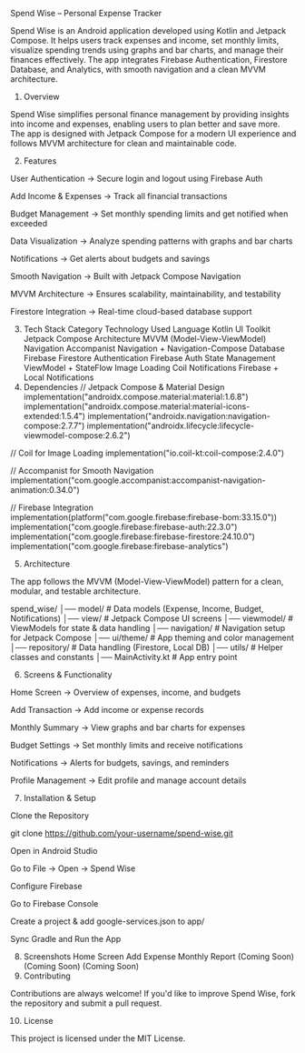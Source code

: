 Spend Wise – Personal Expense Tracker

Spend Wise is an Android application developed using Kotlin and Jetpack Compose. It helps users track expenses and income, set monthly limits, visualize spending trends using graphs and bar charts, and manage their finances effectively. The app integrates Firebase Authentication, Firestore Database, and Analytics, with smooth navigation and a clean MVVM architecture.

1. Overview

Spend Wise simplifies personal finance management by providing insights into income and expenses, enabling users to plan better and save more. The app is designed with Jetpack Compose for a modern UI experience and follows MVVM architecture for clean and maintainable code.

2. Features

User Authentication → Secure login and logout using Firebase Auth

Add Income & Expenses → Track all financial transactions

Budget Management → Set monthly spending limits and get notified when exceeded

Data Visualization → Analyze spending patterns with graphs and bar charts

Notifications → Get alerts about budgets and savings

Smooth Navigation → Built with Jetpack Compose Navigation

MVVM Architecture → Ensures scalability, maintainability, and testability

Firestore Integration → Real-time cloud-based database support

3. Tech Stack
Category	Technology Used
Language	Kotlin
UI Toolkit	Jetpack Compose
Architecture	MVVM (Model-View-ViewModel)
Navigation	Accompanist Navigation + Navigation-Compose
Database	Firebase Firestore
Authentication	Firebase Auth
State Management	ViewModel + StateFlow
Image Loading	Coil
Notifications	Firebase + Local Notifications
4. Dependencies
// Jetpack Compose & Material Design
implementation("androidx.compose.material:material:1.6.8")
implementation("androidx.compose.material:material-icons-extended:1.5.4")
implementation("androidx.navigation:navigation-compose:2.7.7")
implementation("androidx.lifecycle:lifecycle-viewmodel-compose:2.6.2")

// Coil for Image Loading
implementation("io.coil-kt:coil-compose:2.4.0")

// Accompanist for Smooth Navigation
implementation("com.google.accompanist:accompanist-navigation-animation:0.34.0")

// Firebase Integration
implementation(platform("com.google.firebase:firebase-bom:33.15.0"))
implementation("com.google.firebase:firebase-auth:22.3.0")
implementation("com.google.firebase:firebase-firestore:24.10.0")
implementation("com.google.firebase:firebase-analytics")

5. Architecture

The app follows the MVVM (Model-View-ViewModel) pattern for a clean, modular, and testable architecture.

spend_wise/
│── model/             # Data models (Expense, Income, Budget, Notifications)
│── view/              # Jetpack Compose UI screens
│── viewmodel/         # ViewModels for state & data handling
│── navigation/        # Navigation setup for Jetpack Compose
│── ui/theme/          # App theming and color management
│── repository/        # Data handling (Firestore, Local DB)
│── utils/             # Helper classes and constants
│── MainActivity.kt    # App entry point

6. Screens & Functionality

Home Screen → Overview of expenses, income, and budgets

Add Transaction → Add income or expense records

Monthly Summary → View graphs and bar charts for expenses

Budget Settings → Set monthly limits and receive notifications

Notifications → Alerts for budgets, savings, and reminders

Profile Management → Edit profile and manage account details

7. Installation & Setup

Clone the Repository

git clone https://github.com/your-username/spend-wise.git


Open in Android Studio

Go to File → Open → Spend Wise

Configure Firebase

Go to Firebase Console

Create a project & add google-services.json to app/

Sync Gradle and Run the App

8. Screenshots
Home Screen	Add Expense	Monthly Report
(Coming Soon)	(Coming Soon)	(Coming Soon)
9. Contributing

Contributions are always welcome!
If you'd like to improve Spend Wise, fork the repository and submit a pull request.

10. License

This project is licensed under the MIT License.
